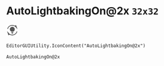 # AutoLightbakingOn@2x `32x32`
<img src="/img/AutoLightbakingOn@2x.png" width=32 height=32>

``` CSharp
EditorGUIUtility.IconContent("AutoLightbakingOn@2x")
```
```
AutoLightbakingOn@2x
```
